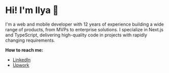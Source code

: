 # Hi! I'm Ilya 👋

I'm a web and mobile developer with 12 years of experience building a wide range of products, from MVPs to enterprise solutions. I specialize in Next.js and TypeScript, delivering high-quality code in projects with rapidly changing requirements.

**How to reach me:**
* [LinkedIn](https://www.linkedin.com/in/iamursky/)
* [Upwork](https://www.upwork.com/freelancers/~01a612ca43b89af5d4)
